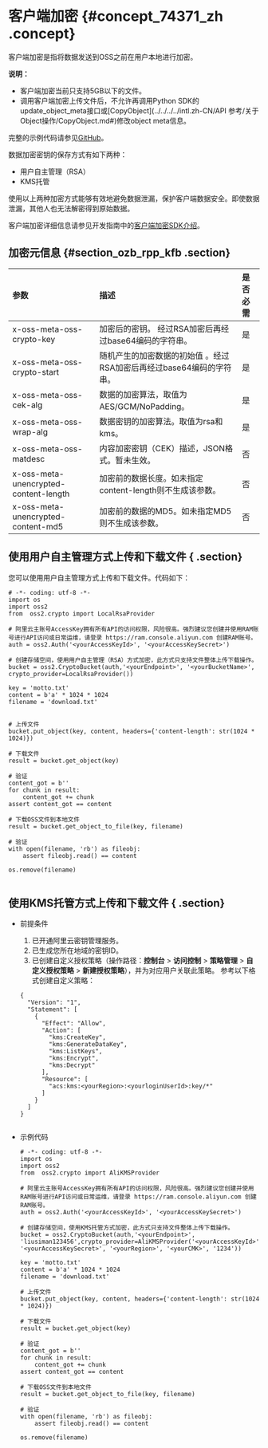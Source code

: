 # 客户端加密 {#concept_74371_zh .concept}

客户端加密是指将数据发送到OSS之前在用户本地进行加密。

**说明：** 

-   客户端加密当前只支持5GB以下的文件。
-   调用客户端加密上传文件后，不允许再调用Python SDK的update\_object\_meta接口或[CopyObject](../../../../intl.zh-CN/API 参考/关于Object操作/CopyObject.md#)修改object meta信息。

完整的示例代码请参见[GitHub](https://github.com/aliyun/aliyun-oss-python-sdk/blob/master/examples/object_crypto.py)。

数据加密密钥的保存方式有如下两种：

-   用户自主管理（RSA）
-   KMS托管

使用以上两种加密方式能够有效地避免数据泄漏，保护客户端数据安全。即使数据泄漏，其他人也无法解密得到原始数据。

客户端加密详细信息请参见开发指南中的[客户端加密SDK介绍](https://www.alibabacloud.com/help/doc-detail/73332.htm)。

## 加密元信息 {#section_ozb_rpp_kfb .section}

|参数|描述|是否必需|
|:-|:-|:---|
|x-oss-meta-oss-crypto-key|加密后的密钥。 经过RSA加密后再经过base64编码的字符串。|是|
|x-oss-meta-oss-crypto-start|随机产生的加密数据的初始值 。经过RSA加密后再经过base64编码的字符串。|是|
|x-oss-meta-oss-cek-alg|数据的加密算法，取值为AES/GCM/NoPadding。|是|
|x-oss-meta-oss-wrap-alg|数据密钥的加密算法。取值为rsa和kms。|是|
|x-oss-meta-oss-matdesc|内容加密密钥（CEK）描述，JSON格式。暂未生效。|否|
|x-oss-meta-unencrypted-content-length|加密前的数据长度。如未指定content-length则不生成该参数。|否|
|x-oss-meta-unencrypted-content-md5|加密前的数据的MD5。如未指定MD5则不生成该参数。|否|

## 使用用户自主管理方式上传和下载文件 { .section}

您可以使用用户自主管理方式上传和下载文件。代码如下：

```language-python
# -*- coding: utf-8 -*-
import os
import oss2
from  oss2.crypto import LocalRsaProvider

# 阿里云主账号AccessKey拥有所有API的访问权限，风险很高。强烈建议您创建并使用RAM账号进行API访问或日常运维，请登录 https://ram.console.aliyun.com 创建RAM账号。
auth = oss2.Auth('<yourAccessKeyId>', '<yourAccessKeySecret>')

# 创建存储空间，使用用户自主管理（RSA）方式加密，此方式只支持文件整体上传下载操作。
bucket = oss2.CryptoBucket(auth,'<yourEndpoint>', '<yourBucketName>', crypto_provider=LocalRsaProvider())

key = 'motto.txt'
content = b'a' * 1024 * 1024
filename = 'download.txt'


# 上传文件
bucket.put_object(key, content, headers={'content-length': str(1024 * 1024)})

# 下载文件
result = bucket.get_object(key)

# 验证
content_got = b''
for chunk in result:
    content_got += chunk
assert content_got == content

# 下载OSS文件到本地文件
result = bucket.get_object_to_file(key, filename)

# 验证
with open(filename, 'rb') as fileobj:
    assert fileobj.read() == content

os.remove(filename)
			
```

## 使用KMS托管方式上传和下载文件 { .section}

-   前提条件

    1.  已开通阿里云密钥管理服务。
    2.  已生成您所在地域的密钥ID。
    3.  已创建自定义授权策略（操作路径：**控制台** \> **访问控制** \> **策略管理** \> **自定义授权策略** \> **新建授权策略**），并为对应用户关联此策略。
    参考以下格式创建自定义策略：

    ```language-json
    {
      "Version": "1",
      "Statement": [
        {
          "Effect": "Allow",
          "Action": [
            "kms:CreateKey",
            "kms:GenerateDataKey",
            "kms:ListKeys",
            "kms:Encrypt",
            "kms:Decrypt"
          ],
          "Resource": [
            "acs:kms:<yourRegion>:<yourloginUserId>:key/*"
          ]
        }
      ]
    }
    					
    ```

-   示例代码

    ```language-python
    # -*- coding: utf-8 -*-
    import os
    import oss2
    from  oss2.crypto import AliKMSProvider
    
    # 阿里云主账号AccessKey拥有所有API的访问权限，风险很高。强烈建议您创建并使用RAM账号进行API访问或日常运维，请登录 https://ram.console.aliyun.com 创建RAM账号。
    auth = oss2.Auth('<yourAccessKeyId>', '<yourAccessKeySecret>')
    
    # 创建存储空间，使用KMS托管方式加密，此方式只支持文件整体上传下载操作。
    bucket = oss2.CryptoBucket(auth,'<yourEndpoint>', 'liusiman123456',crypto_provider=AliKMSProvider('<yourAccessKeyId>', '<yourAccessKeySecret>', '<yourRegion>', '<yourCMK>', '1234'))
    
    key = 'motto.txt'
    content = b'a' * 1024 * 1024
    filename = 'download.txt'
    
    # 上传文件
    bucket.put_object(key, content, headers={'content-length': str(1024 * 1024)})
    
    # 下载文件
    result = bucket.get_object(key)
    
    # 验证
    content_got = b''
    for chunk in result:
        content_got += chunk
    assert content_got == content
    
    # 下载OSS文件到本地文件
    result = bucket.get_object_to_file(key, filename)
    
    # 验证
    with open(filename, 'rb') as fileobj:
        assert fileobj.read() == content
    
    os.remove(filename)
    					
    ```


